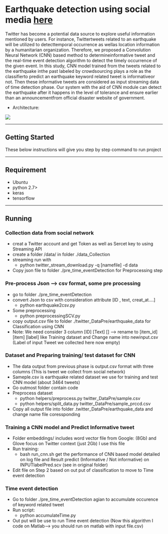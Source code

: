 # Earthquake detection using social media [here](http://sclab.cafe24.com/publications/581.pdf)

Twitter has become a potential data source to explore useful information mentioned  by  users. For instance, Twittertweets  related to an earthquake  will  be  utilized  to  detecttemporal  occurrence  as  wellas  location  information by a humanitarian organization. Therefore, we proposed a Convolution Neural Network (CNN) based method to determineinformative tweet and the real-time event detection algorithm to detect the timely occurrence of  the  given  event.  In  this  study, CNN model trained from the tweets related to the earthquake inthe past labeled by crowdsourcing plays a role as the classifierto predict an earthquake keyword related tweet is informativeor  not.  Then  these  informative  tweets  are  considered  as  input streaming data of time detection phase. Our system with the aid of  CNN  module  can  detect  the  earthquake  after it happens in the level of tolerance and ensure earlier than an announcementfrom official disaster website of government.

- Architecture:

<img src="http://ieeexplore.ieee.org/mediastore/IEEE/content/media/7964295/7966694/7966735/7966735-fig-1-large.gif">

----
## Getting Started

These below instructions will give you step by step command to run project

----
## Requirement

* Ubuntu
* python 2.7>
* keras
* tensorflow

----
## Running
### Collection data from social network
- creat a Twitter account and get Token as well as Sercet key to using Streaming API
- create a folder /data/ in folder ./data_Collection
- streaming run with
	- python twitter_stream_download.py -q [namefile] -d data
- Copy json file to folder ./pre_time_eventDetection for Preprocessing step
	
### Pre-process Json --> csv format, some pre processing
- go to folder ./pre_time_eventDetection
- convert Json to csv with consideration attribute [ID , text, creat_at....]
	- python earthquake2csv.py 
- Some preprocessing
	- python preprocessingSCV.py
- copy output.csv file to folder ./twitter_DataPre/earthquake_data for Classification using CNN
- Note: We need consider 3 column [ID] [Text] [] --> rename to [item_id] [item] [label]  like Training dataset and Change name into newinput.csv (Label of input Tweet we collected here now empty)	

### Dataset and Preparing training/ test dataset for CNN
- The data output from previous phase is output.csv format with three columns (This is tweet we collect from social network)
- Sameple.csv is earthquake related dataset we use for training and test CNN model (about 3464 tweets)
- Go outmost folder contain code
- Preprocess dataset
	- python helpers/preprocess.py twitter_DataPre/sample.csv
	- python helpers/split_data.py twitter_DataPre/sample_prccd.csv
- Copy all output file into folder .twitter_DataPre/earthquake_data and change name file coressponding
	  
### Training a CNN model and Predict Informative tweet
- Folder embeddings/ includes word vector file from Google: (8Gb) and Glove focus on Twitter context (just 2Gb) I use this file
- Run training:
	- bash run_cnn.sh get the performance of CNN based model detailed on log file and Result predict (Informative / Not informative) on INPUTlabelPred.scv (see in original folder)
- Edit file on Step 2 based on out put of classification to move to Time event detection

### Time event detection
- Go to folder ./pre_time_eventDetection agian to accumulate occurence of keyword related tweet
- Run script:
	- python accumulateTime.py
- Out put will be use to run Time event detection (Now this algorithm I code on Matlab--> you should run on matlab with input file.csv)


